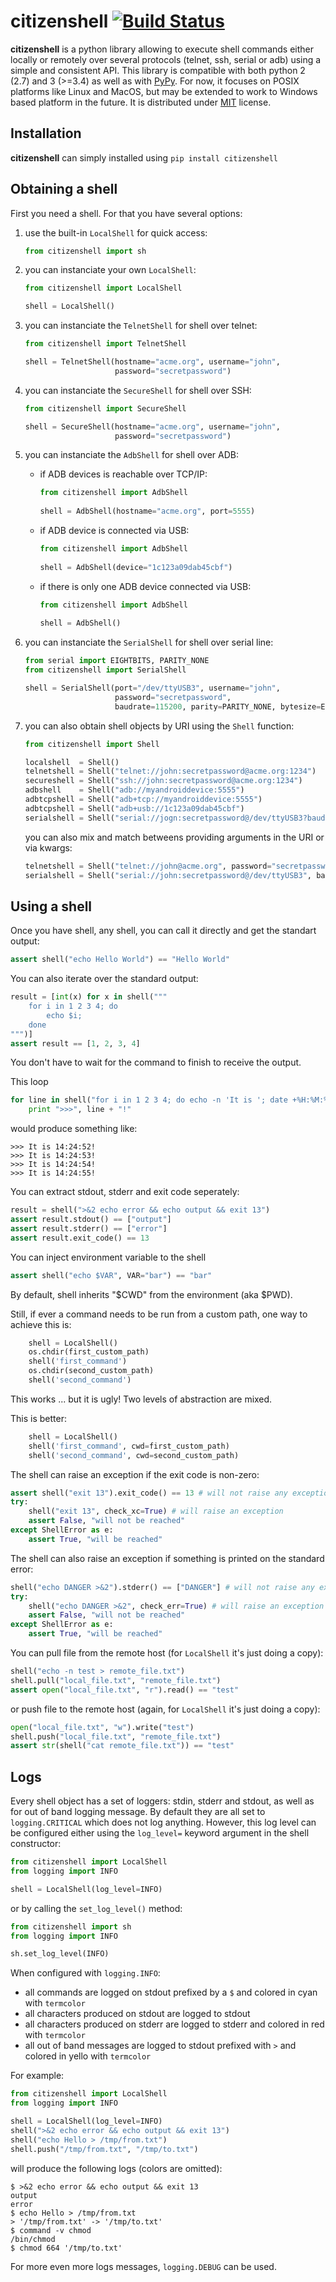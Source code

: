 # citizenshell [![Build Status](https://travis-ci.org/meuter/citizenshell.svg?branch=master)](https://travis-ci.org/meuter/citizenshell)

__citizenshell__ is a python library allowing to execute shell commands either locally or remotely over several protocols (telnet, ssh, serial or adb) using a simple and consistent API. This library is compatible with both python 2 (2.7) and 3 (>=3.4) as well as with [PyPy](https://pypy.org/). For now, it focuses on POSIX platforms like Linux and MacOS, but may be extended to work to Windows based platform in the future. It is distributed under
[MIT](https://opensource.org/licenses/MIT) license.

## Installation

__citizenshell__ can simply installed using `pip install citizenshell`

## Obtaining a shell

First you need a shell. For that you have several options:

1. use the built-in `LocalShell` for quick access:

    ```python
    from citizenshell import sh
    ```

2. you can instanciate your own `LocalShell`:

    ```python
    from citizenshell import LocalShell

    shell = LocalShell()
    ```

3. you can instanciate the `TelnetShell` for shell over telnet:

    ```python
    from citizenshell import TelnetShell

    shell = TelnetShell(hostname="acme.org", username="john",
                        password="secretpassword")
    ```

4. you can instanciate the `SecureShell` for shell over SSH:

    ```python
    from citizenshell import SecureShell

    shell = SecureShell(hostname="acme.org", username="john",
                        password="secretpassword")
    ```

5. you can instanciate the `AdbShell` for shell over ADB:

    - if ADB devices is reachable over TCP/IP:

      ```python
      from citizenshell import AdbShell
  
      shell = AdbShell(hostname="acme.org", port=5555)
      ```

    - if ADB device is connected via USB:

      ```python
      from citizenshell import AdbShell
  
      shell = AdbShell(device="1c123a09dab45cbf")
      ```

    - if there is only one ADB device connected via USB:

      ```python
      from citizenshell import AdbShell
  
      shell = AdbShell()
      ```

6. you can instanciate the `SerialShell` for shell over serial line:

    ```python
    from serial import EIGHTBITS, PARITY_NONE
    from citizenshell import SerialShell

    shell = SerialShell(port="/dev/ttyUSB3", username="john",
                        password="secretpassword",
                        baudrate=115200, parity=PARITY_NONE, bytesize=EIGHTBITS)
    ```

7. you can also obtain shell objects by URI using the `Shell` function:

    ```python
    from citizenshell import Shell

    localshell  = Shell()
    telnetshell = Shell("telnet://john:secretpassword@acme.org:1234")
    secureshell = Shell("ssh://john:secretpassword@acme.org:1234")
    adbshell    = Shell("adb://myandroiddevice:5555")
    adbtcpshell = Shell("adb+tcp://myandroiddevice:5555")
    adbtcpshell = Shell("adb+usb://1c123a09dab45cbf")
    serialshell = Shell("serial://jogn:secretpassword@/dev/ttyUSB3?baudrate=115200")
    ```

    you can also mix and match betweens providing arguments in the URI or via kwargs:

    ```python
    telnetshell = Shell("telnet://john@acme.org", password="secretpassword", port=1234)
    serialshell = Shell("serial://john:secretpassword@/dev/ttyUSB3", baudrate=115200)
    ```

## Using a shell

Once you have shell, any shell, you can call it directly and get the standart output:

```python
assert shell("echo Hello World") == "Hello World"
```

You can also iterate over the standard output:

```python
result = [int(x) for x in shell("""
    for i in 1 2 3 4; do
        echo $i;
    done
""")]
assert result == [1, 2, 3, 4]
```

You don't have to wait for the command to finish to receive the output.

This loop

```python
for line in shell("for i in 1 2 3 4; do echo -n 'It is '; date +%H:%M:%S; sleep 1; done", wait=False):
    print ">>>", line + "!"
```

would produce something like:

```text
>>> It is 14:24:52!
>>> It is 14:24:53!
>>> It is 14:24:54!
>>> It is 14:24:55!
```

You can extract stdout, stderr and exit code seperately:

```python
result = shell(">&2 echo error && echo output && exit 13")
assert result.stdout() == ["output"]
assert result.stderr() == ["error"]
assert result.exit_code() == 13
```

You can inject environment variable to the shell

```python
assert shell("echo $VAR", VAR="bar") == "bar"
```

By default, shell inherits "$CWD" from the environment (aka $PWD).

Still, if ever a command needs to be run from a custom path, one
way to achieve this is:

```python
    shell = LocalShell()
    os.chdir(first_custom_path)
    shell('first_command')
    os.chdir(second_custom_path)
    shell('second_command')
```

This works ... but it is ugly! Two levels of abstraction are mixed.

This is better:

```python
    shell = LocalShell()
    shell('first_command', cwd=first_custom_path)
    shell('second_command', cwd=second_custom_path)
```

The shell can raise an exception if the exit code is non-zero:

```python
assert shell("exit 13").exit_code() == 13 # will not raise any exception
try:
    shell("exit 13", check_xc=True) # will raise an exception
    assert False, "will not be reached"
except ShellError as e:
    assert True, "will be reached"
```

The shell can also raise an exception if something is printed on the standard error:

```python
shell("echo DANGER >&2").stderr() == ["DANGER"] # will not raise any exception
try:
    shell("echo DANGER >&2", check_err=True) # will raise an exception
    assert False, "will not be reached"
except ShellError as e:
    assert True, "will be reached"
```

You can pull file from the remote host (for `LocalShell` it's just doing a copy):

```python
shell("echo -n test > remote_file.txt")
shell.pull("local_file.txt", "remote_file.txt")
assert open("local_file.txt", "r").read() == "test"
```

or push file to the remote host (again, for `LocalShell` it's just doing a copy):

```python
open("local_file.txt", "w").write("test")
shell.push("local_file.txt", "remote_file.txt")
assert str(shell("cat remote_file.txt")) == "test"
```

## Logs

Every shell object has a set of loggers: stdin, stderr and stdout, as well as for out of band logging message. 
By default they are all set to `logging.CRITICAL` which does not log anything. However, this log level
can be configured either using the `log_level=` keyword argument in the shell constructor:

```python
from citizenshell import LocalShell
from logging import INFO

shell = LocalShell(log_level=INFO)
```

or by calling the `set_log_level()` method:

```python
from citizenshell import sh
from logging import INFO

sh.set_log_level(INFO)
```

When configured with `logging.INFO`:
- all commands are logged on stdout prefixed by a `$` and colored in cyan with `termcolor`
- all characters produced on stdout are logged to stdout
- all characters produced on stderr are logged to stderr and colored in red with `termcolor`
- all out of band messages are logged to stdout prefixed with `>` and colored in yello with `termcolor`

For example:

```python
from citizenshell import LocalShell
from logging import INFO

shell = LocalShell(log_level=INFO)
shell(">&2 echo error && echo output && exit 13")
shell("echo Hello > /tmp/from.txt")
shell.push("/tmp/from.txt", "/tmp/to.txt")
```

will produce the following logs (colors are omitted):

```
$ >&2 echo error && echo output && exit 13
output
error
$ echo Hello > /tmp/from.txt
> '/tmp/from.txt' -> '/tmp/to.txt'
$ command -v chmod
/bin/chmod
$ chmod 664 '/tmp/to.txt'
```

For more even more logs messages, `logging.DEBUG` can be used. 

